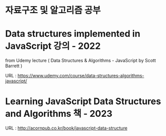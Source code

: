 # 자료구조 및 알고리즘 공부

# Data structures implemented in JavaScript 강의 - 2022

from Udemy lecture ( Data Structures & Algorithms - JavaScript by Scott Barrett )

URL : https://www.udemy.com/course/data-structures-algorithms-javascript/

# Learning JavaScript Data Structures and Algorithms 책 - 2023

URL : http://acornpub.co.kr/book/javascript-data-structure
